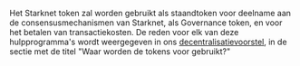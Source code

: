 Het Starknet token zal worden gebruikt als staandtoken voor deelname aan de consensusmechanismen van Starknet, als Governance token, en voor het betalen van transactiekosten. De reden voor elk van deze hulpprogramma's wordt weergegeven in ons [decentralisatievoorstel](https://medium.com/@starkware/part-2-a-decentralization-and-governance-proposal-for-starknet-23e335645778), in de sectie met de titel "Waar worden de tokens voor gebruikt?"